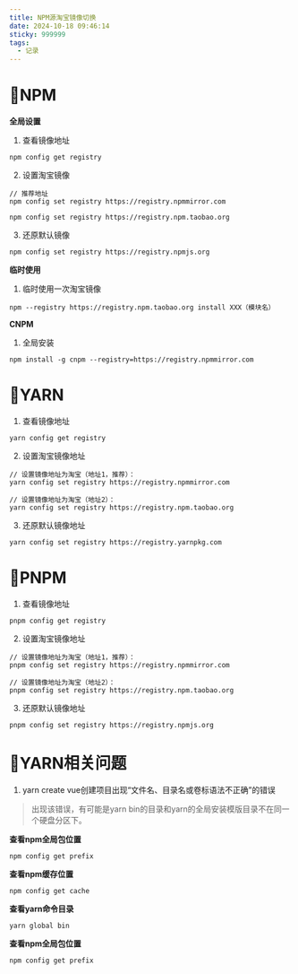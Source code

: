 ```yaml
---
title: NPM源淘宝镜像切换
date: 2024-10-18 09:46:14
sticky: 999999
tags:
  - 记录
---
```


# 🎀NPM

**全局设置**

1. 查看镜像地址

```
npm config get registry
```

2. 设置淘宝镜像

```
// 推荐地址
npm config set registry https://registry.npmmirror.com
 
npm config set registry https://registry.npm.taobao.org
```

3. 还原默认镜像

```
npm config set registry https://registry.npmjs.org
```

**临时使用**

1. 临时使用一次淘宝镜像

```
npm --registry https://registry.npm.taobao.org install XXX（模块名）
```

**CNPM**

1. 全局安装

```
npm install -g cnpm --registry=https://registry.npmmirror.com
```

# 🎨YARN

1. 查看镜像地址

```
yarn config get registry
```

2. 设置淘宝镜像地址

```
// 设置镜像地址为淘宝（地址1，推荐）：
yarn config set registry https://registry.npmmirror.com

// 设置镜像地址为淘宝（地址2）：
yarn config set registry https://registry.npm.taobao.org
```
3. 还原默认镜像地址

```
yarn config set registry https://registry.yarnpkg.com
```

# 🎪PNPM

1. 查看镜像地址

```
pnpm config get registry
```

2. 设置淘宝镜像地址

```
// 设置镜像地址为淘宝（地址1，推荐）：
pnpm config set registry https://registry.npmmirror.com

// 设置镜像地址为淘宝（地址2）：
pnpm config set registry https://registry.npm.taobao.org
```
3. 还原默认镜像地址

```
pnpm config set registry https://registry.npmjs.org
```

# 🍕YARN相关问题

1. yarn create vue创建项目出现“文件名、目录名或卷标语法不正确”的错误

> 出现该错误，有可能是yarn bin的目录和yarn的全局安装模版目录不在同一个硬盘分区下。

**查看npm全局包位置**

```
npm config get prefix
```

**查看npm缓存位置**

```
npm config get cache
```

**查看yarn命令目录**

```
yarn global bin
```

**查看npm全局包位置**

```
npm config get prefix
```